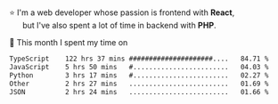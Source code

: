 ⭐ I'm a web developer whose passion is frontend with <b>React</b>,<br/>
&nbsp; &nbsp; &nbsp; but I've also spent a lot of time in backend with <b>PHP</b>.

📅 This month I spent my time on

<!--START_SECTION:waka-->

```txt
TypeScript    122 hrs 37 mins #####################....   84.71 %
JavaScript    5 hrs 50 mins   #........................   04.03 %
Python        3 hrs 17 mins   #........................   02.27 %
Other         2 hrs 27 mins   .........................   01.69 %
JSON          2 hrs 24 mins   .........................   01.66 %
```

<!--END_SECTION:waka-->
